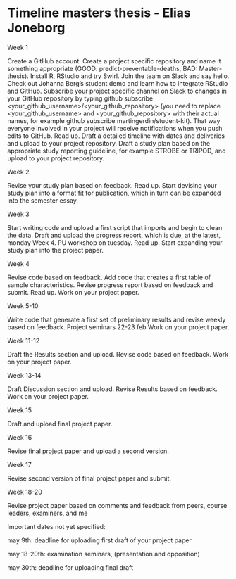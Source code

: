 Timeline masters thesis - Elias Joneborg
================

Week 1

Create a GitHub account. Create a project specific repository and name
it something appropriate (GOOD: predict-preventable-deaths, BAD:
Master-thesis). Install R, RStudio and try Swirl. Join the team on Slack
and say hello. Check out Johanna Berg’s student demo and learn how to
integrate RStudio and GitHub. Subscribe your project specific channel on
Slack to changes in your GitHub repository by typing github subscribe
<your_github_username>/<your_github_repository> (you need to replace
<your_github_username> and <your_github_repository> with their actual
names, for example github subscribe martingerdin/student-kit). That way
everyone involved in your project will receive notifications when you
push edits to GitHub. Read up. Draft a detailed timeline with dates and
deliveries and upload to your project repository. Draft a study plan
based on the appropriate study reporting guideline, for example STROBE
or TRIPOD, and upload to your project repository.

Week 2

Revise your study plan based on feedback. Read up. Start devising your
study plan into a format fit for publication, which in turn can be
expanded into the semester essay.

Week 3

Start writing code and upload a first script that imports and begin to
clean the data. Draft and upload the progress report, which is due, at
the latest, monday Week 4. PU workshop on tuesday. Read up. Start
expanding your study plan into the project paper.

Week 4

Revise code based on feedback. Add code that creates a first table of
sample characteristics. Revise progress report based on feedback and
submit. Read up. Work on your project paper.

Week 5-10

Write code that generate a first set of preliminary results and revise
weekly based on feedback. Project seminars 22-23 feb Work on your
project paper.

Week 11-12

Draft the Results section and upload. Revise code based on feedback.
Work on your project paper.

Week 13-14

Draft Discussion section and upload. Revise Results based on feedback.
Work on your project paper.

Week 15

Draft and upload final project paper.

Week 16

Revise final project paper and upload a second version.

Week 17

Revise second version of final project paper and submit.

Week 18-20

Revise project paper based on comments and feedback from peers, course
leaders, examiners, and me

Important dates not yet specified:

may 9th: deadline for uploading first draft of your project paper

may 18-20th: examination seminars, (presentation and opposition)

may 30th: deadline for uploading final draft
